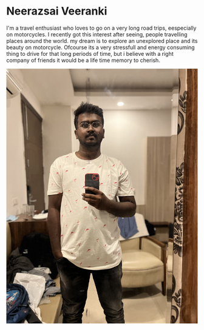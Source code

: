 # Neerazsai Veeranki

I'm a travel enthusiast who loves to go on a very long road trips, eespecially on motorcycles. I recently got this interest after seeing, people travelling places around the world. my dream is to explore an unexplored place and its beauty on motorcycle. Ofcourse its a very stressfull and energy consuming thing to drive for that long periods of time, but i believe with a right company of friends it would be a life time memory to cherish.

![Image](neeraz_veeranki.jpg "neerazsai veeranki")

